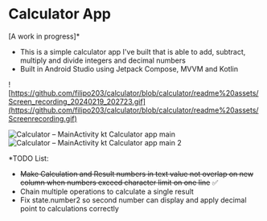 # Calculator App
[A work in progress]*

- This is a simple calculator app I've built that is able to add, subtract, multiply and divide integers and decimal numbers
- Built in Android Studio using Jetpack Compose, MVVM and Kotlin

![https://github.com/filipo203/calculator/blob/calculator/readme%20assets/Screen_recording_20240219_202723.gif](https://github.com/filipo203/calculator/blob/calculator/readme%20assets/Screenrecording.gif)

![Calculator – MainActivity kt  Calculator app main](https://github.com/filipo203/calculator/assets/72606561/97a37277-7ab6-46fe-ae69-43fe17cb542b)
![Calculator – MainActivity kt  Calculator app main 2](https://github.com/filipo203/calculator/assets/72606561/8084efdc-2e60-4d87-96e5-2db9b943c796)


*TODO List: 
- ~~Make Calculation and Result numbers in text value not overlap on new column when numbers exceed character limit on one line~~ ✅
- Chain multiple operations to calculate a single result
- Fix state.number2 so second number can display and apply decimal point to calculations correctly
